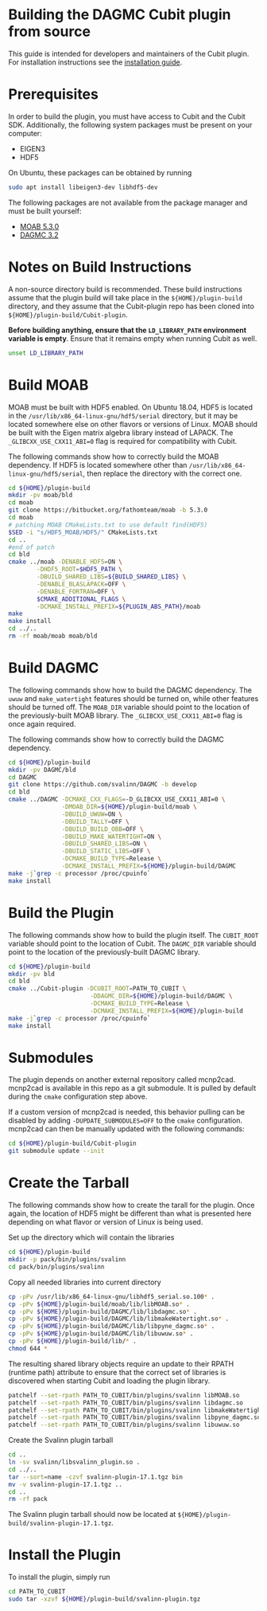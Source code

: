 Building the DAGMC Cubit plugin from source
===========================================

This guide is intended for developers and maintainers of the Cubit plugin.
For installation instructions see the [installation guide](README_dev.md).


Prerequisites
=============

In order to build the plugin, you must have access to Cubit and the Cubit SDK.
Additionally, the following system packages must be present on
your computer:

* EIGEN3
* HDF5

On Ubuntu, these packages can be obtained by running

```bash
sudo apt install libeigen3-dev libhdf5-dev
```

The following packages are not available from the package manager and must be
built yourself:

* [MOAB 5.3.0](https://bitbucket.org/fathomteam/moab/src/master/)
* [DAGMC 3.2](https://github.com/svalinn/DAGMC)


Notes on Build Instructions
===========================

A non-source directory build is recommended. These build instructions assume
that the plugin build will take place in the `${HOME}/plugin-build` directory,
and they assume that the Cubit-plugin repo has been cloned into
`${HOME}/plugin-build/Cubit-plugin`.

**Before building anything, ensure that the `LD_LIBRARY_PATH` environment
variable is empty**. Ensure that it remains empty when running Cubit as well.

```bash
unset LD_LIBRARY_PATH
```

Build MOAB
==========

MOAB must be built with HDF5 enabled. On Ubuntu 18.04, HDF5 is located in the
`/usr/lib/x86_64-linux-gnu/hdf5/serial` directory, but it may be located
somewhere else on other flavors or versions of Linux. MOAB should be built with
the Eigen matrix algebra library instead of LAPACK. The
`_GLIBCXX_USE_CXX11_ABI=0` flag is required for compatibility with Cubit.

The following commands show how to correctly build the MOAB dependency. If HDF5
is located somewhere other than `/usr/lib/x86_64-linux-gnu/hdf5/serial`, then
replace the directory with the correct one.

```bash
cd ${HOME}/plugin-build
mkdir -pv moab/bld
cd moab
git clone https://bitbucket.org/fathomteam/moab -b 5.3.0
cd moab
# patching MOAB CMakeLists.txt to use default find(HDF5)
$SED -i "s/HDF5_MOAB/HDF5/" CMakeLists.txt
cd ..
#end of patch
cd bld
cmake ../moab -DENABLE_HDF5=ON \
        -DHDF5_ROOT=$HDF5_PATH \
        -DBUILD_SHARED_LIBS=${BUILD_SHARED_LIBS} \
        -DENABLE_BLASLAPACK=OFF \
        -DENABLE_FORTRAN=OFF \
        $CMAKE_ADDITIONAL_FLAGS \
        -DCMAKE_INSTALL_PREFIX=${PLUGIN_ABS_PATH}/moab
make
make install
cd ../..
rm -rf moab/moab moab/bld
```

Build DAGMC
===========

The following commands show how to build the DAGMC dependency. The `uwuw` and
`make_watertight` features should be turned on, while other features should be
turned off. The `MOAB_DIR` variable should point to the location of the
previously-built MOAB library. The `_GLIBCXX_USE_CXX11_ABI=0` flag is once again
required.

The following commands show how to correctly build the DAGMC dependency.

```bash
cd ${HOME}/plugin-build
mkdir -pv DAGMC/bld
cd DAGMC
git clone https://github.com/svalinn/DAGMC -b develop
cd bld
cmake ../DAGMC -DCMAKE_CXX_FLAGS=-D_GLIBCXX_USE_CXX11_ABI=0 \
               -DMOAB_DIR=${HOME}/plugin-build/moab \
               -DBUILD_UWUW=ON \
               -DBUILD_TALLY=OFF \
               -DBUILD_BUILD_OBB=OFF \
               -DBUILD_MAKE_WATERTIGHT=ON \
               -DBUILD_SHARED_LIBS=ON \
               -DBUILD_STATIC_LIBS=OFF \
               -DCMAKE_BUILD_TYPE=Release \
               -DCMAKE_INSTALL_PREFIX=${HOME}/plugin-build/DAGMC
make -j`grep -c processor /proc/cpuinfo`
make install
```

Build the Plugin
================

The following commands show how to build the plugin itself. The `CUBIT_ROOT`
variable should point to the location of Cubit. The `DAGMC_DIR` variable should
point to the location of the previously-built DAGMC library.

```bash
cd ${HOME}/plugin-build
mkdir -pv bld
cd bld
cmake ../Cubit-plugin -DCUBIT_ROOT=PATH_TO_CUBIT \
                       -DDAGMC_DIR=${HOME}/plugin-build/DAGMC \
                       -DCMAKE_BUILD_TYPE=Release \
                       -DCMAKE_INSTALL_PREFIX=${HOME}/plugin-build
make -j`grep -c processor /proc/cpuinfo`
make install
```

Submodules
==========

The plugin depends on another external repository called mcnp2cad. mcnp2cad is
available in this repo as a git submodule. It is pulled by default during the
`cmake` configuration step above.

If a custom version of mcnp2cad is needed, this behavior pulling can be disabled
by adding `-DUPDATE_SUBMODULES=OFF` to the `cmake` configuration. mcnp2cad can
then be manually updated with the following commands:

```bash
cd ${HOME}/plugin-build/Cubit-plugin
git submodule update --init
```

Create the Tarball
==================

The following commands show how to create the tarall for the plugin. Once again,
the location of HDF5 might be different than what is presented here depending on
what flavor or version of Linux is being used.


Set up the directory which will contain the libraries
```bash
cd ${HOME}/plugin-build
mkdir -p pack/bin/plugins/svalinn
cd pack/bin/plugins/svalinn
```

Copy all needed libraries into current directory
```bash
cp -pPv /usr/lib/x86_64-linux-gnu/libhdf5_serial.so.100* .
cp -pPv ${HOME}/plugin-build/moab/lib/libMOAB.so* .
cp -pPv ${HOME}/plugin-build/DAGMC/lib/libdagmc.so* .
cp -pPv ${HOME}/plugin-build/DAGMC/lib/libmakeWatertight.so* .
cp -pPv ${HOME}/plugin-build/DAGMC/lib/libpyne_dagmc.so* .
cp -pPv ${HOME}/plugin-build/DAGMC/lib/libuwuw.so* .
cp -pPv ${HOME}/plugin-build/lib/* .
chmod 644 *
```

The resulting shared library objects require an update to their RPATH (runtime path) 
attribute to ensure that the correct set of libraries is discovered when starting 
Cubit and loading the plugin library.
```bash
patchelf --set-rpath PATH_TO_CUBIT/bin/plugins/svalinn libMOAB.so
patchelf --set-rpath PATH_TO_CUBIT/bin/plugins/svalinn libdagmc.so
patchelf --set-rpath PATH_TO_CUBIT/bin/plugins/svalinn libmakeWatertight.so
patchelf --set-rpath PATH_TO_CUBIT/bin/plugins/svalinn libpyne_dagmc.so
patchelf --set-rpath PATH_TO_CUBIT/bin/plugins/svalinn libuwuw.so
```

Create the Svalinn plugin tarball
```bash
cd ..
ln -sv svalinn/libsvalinn_plugin.so .
cd ../..
tar --sort=name -czvf svalinn-plugin-17.1.tgz bin
mv -v svalinn-plugin-17.1.tgz ..
cd ..
rm -rf pack
```

The Svalinn plugin tarball should now be located at
`${HOME}/plugin-build/svalinn-plugin-17.1.tgz`.

Install the Plugin
==================

To install the plugin, simply run
```bash
cd PATH_TO_CUBIT
sudo tar -xzvf ${HOME}/plugin-build/svalinn-plugin.tgz
```
